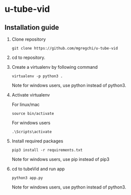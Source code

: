 # u-tube-vid


## Installation guide

1. Clone repository

    `
    git clone https://github.com/mgregchi/u-tube-vid
    `

2. cd to repository.

3. Create a virtualenv by following command

    `
    virtualenv -p python3 .
    `

   Note for windows users, use python instead of python3.

4. Activate virtualenv

    For linux/mac

    `
    source bin/activate
    `
    
    For windows users

    `
    .\Scripts\activate
    `

5. Install required packages

    `
    pip3 install -r requirements.txt
    `

    Note for windows users, use pip instead of pip3

6. cd to tubeVid and run app

    `
    python3 app.py
    `
    
    Note for windows users, use python instead of python3.
